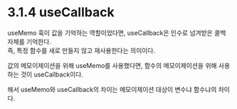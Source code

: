 # 3.1.4 useCallback

useMemo 훅이 값을 기억하는 역할이었다면, useCallback은 인수로 넘겨받은 콜백 자체를 기억한다.<br>
즉, 특정 함수를 새로 만들지 않고 재사용한다는 의미이다.

값의 메모이제이션을 위해 useMemo를 사용했다면, 함수의 메모이제이션을 위해 사용하는 것이 useCallback이다.

해서 useMemo와 useCallback의 차이는 메모이제이션 대상이 변수냐 함수냐의 차이다.
